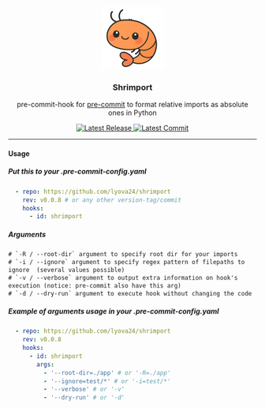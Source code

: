 <div align="center">
    <img src="./docs/images/shrimport.png" width="128" alt="Shrimport Logo">
    <h3>Shrimport</h3>
    <p>
      pre-commit-hook for <a href="https://github.com/pre-commit/pre-commit">pre-commit</a>
      to format relative imports as absolute ones in Python
    </p>
    <a href="https://github.com/lyova24/shrimport/tags">
      <img src="https://img.shields.io/github/v/release/lyova24/shrimport" alt="Latest Release">
      <img src="https://img.shields.io/github/last-commit/lyova24/shrimport/main" alt="Latest Commit">
    </a>
</div>


----

#### Usage
##### Put this to your .pre-commit-config.yaml
```yaml
  - repo: https://github.com/lyova24/shrimport
    rev: v0.0.8 # or any other version-tag/commit
    hooks:
      - id: shrimport
```

##### Arguments
```shell
# `-R / --root-dir` argument to specify root dir for your imports
# `-i / --ignore` argument to specify regex pattern of filepaths to ignore  (several values possible)
# `-v / --verbose` argument to output extra information on hook's execution (notice: pre-commit also have this arg)
# `-d / --dry-run` argument to execute hook without changing the code
```

##### Example of arguments usage in your .pre-commit-config.yaml
```yaml
  - repo: https://github.com/lyova24/shrimport
    rev: v0.0.8
    hooks:
      - id: shrimport
        args:
          - '--root-dir=./app' # or '-R=./app'
          - '--ignore=test/*' # or '-i=test/*'
          - '--verbose' # or '-v'
          - '--dry-run' # or '-d'
```
